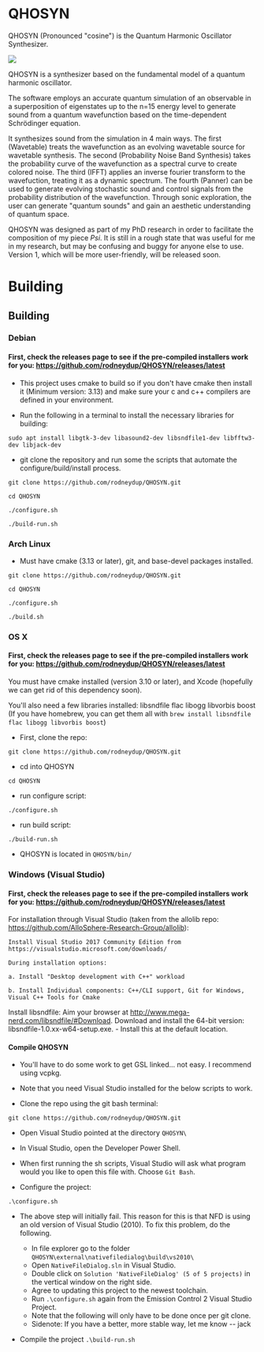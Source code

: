 # QHOSYN

QHOSYN (Pronounced "cosine") is the Quantum Harmonic Oscillator Synthesizer.

![](./QHOSYN_demo.gif)

QHOSYN is a synthesizer based on the fundamental model of a quantum harmonic oscillator. 

The software employs an accurate quantum simulation of an observable in a superposition of eigenstates up to the n=15 energy level to generate sound from  a quantum wavefunction based on the time-dependent Schrödinger equation.

It synthesizes sound from the simulation in 4 main ways. The first (Wavetable) treats the wavefunction as an evolving wavetable source for wavetable synthesis. The second (Probability Noise Band Synthesis) takes the probability curve of the wavefunction as a spectral curve to create colored noise. The third (IFFT) applies an inverse fourier transform to the wavefuction, treating it as a dynamic spectrum. The fourth (Panner) can be used to generate evolving stochastic sound and control signals from the probability distribution of the wavefunction. Through sonic exploration, the user can generate "quantum sounds" and gain an aesthetic understanding of quantum space.

QHOSYN was designed as part of my PhD research in order to facilitate the composition of my piece _Psi_. It is still in a rough state that was useful for me in my research, but may be confusing and buggy for anyone else to use. Version 1, which will be more user-friendly, will be released soon.

# Building

## Building
### Debian

#### First, check the releases page to see if the pre-compiled installers work for you: https://github.com/rodneydup/QHOSYN/releases/latest

- This project uses cmake to build so if you don't have cmake then install it (Minimum version: 3.13) and make sure your c and c++ compilers are defined in your environment.

- Run the following in a terminal to install the necessary libraries for building:

`sudo apt install libgtk-3-dev libasound2-dev libsndfile1-dev libfftw3-dev libjack-dev`
 
- git clone the repository and run some the scripts that automate the configure/build/install process.

`git clone https://github.com/rodneydup/QHOSYN.git`

`cd QHOSYN`

`./configure.sh`

`./build-run.sh`

### Arch Linux

- Must have cmake (3.13 or later), git, and base-devel packages installed.

`git clone https://github.com/rodneydup/QHOSYN.git`

`cd QHOSYN`

`./configure.sh`

`./build.sh`

### OS X

#### First, check the releases page to see if the pre-compiled installers work for you: https://github.com/rodneydup/QHOSYN/releases/latest

You must have cmake installed (version 3.10 or later), and Xcode (hopefully we can get rid of this dependency soon).

You'll also need a few libraries installed: libsndfile flac libogg libvorbis boost (If you have homebrew, you can get them all with `brew install libsndfile flac libogg libvorbis boost`)

- First, clone the repo:

`git clone https://github.com/rodneydup/QHOSYN.git`

- cd into QHOSYN

`cd QHOSYN`

- run configure script:

`./configure.sh`

- run build script:

`./build-run.sh`

- QHOSYN is located in `QHOSYN/bin/`

### Windows (Visual Studio)

#### First, check the releases page to see if the pre-compiled installers work for you: https://github.com/rodneydup/QHOSYN/releases/latest

For installation through Visual Studio (taken from the allolib repo: https://github.com/AlloSphere-Research-Group/allolib):

    Install Visual Studio 2017 Community Edition from https://visualstudio.microsoft.com/downloads/

    During installation options:

    a. Install "Desktop development with C++" workload

    b. Install Individual components: C++/CLI support, Git for Windows, Visual C++ Tools for Cmake

Install libsndfile: Aim your browser at http://www.mega-nerd.com/libsndfile/#Download. Download and install the 64-bit version: libsndfile-1.0.xx-w64-setup.exe.
    - Install this at the default location.

#### Compile QHOSYN

- You'll have to do some work to get GSL linked... not easy. I recommend using vcpkg.

- Note that you need Visual Studio installed for the below scripts to work.

- Clone the repo using the git bash terminal:

`git clone https://github.com/rodneydup/QHOSYN.git`

- Open Visual Studio pointed at the directory `QHOSYN\`

- In Visual Studio, open the Developer Power Shell.

- When first running the sh scripts, Visual Studio will ask what program would you like to open this file with. Choose `Git Bash`.

- Configure the project:

`.\configure.sh`

- The above step will initially fail. This reason for this is that NFD is using an old version of Visual Studio (2010). To fix this problem, do the following.
     - In file explorer go to the folder `QHOSYN\external\nativefiledialog\build\vs2010\`
     - Open `NativeFileDialog.sln` in Visual Studio.
     - Double click on `Solution 'NativeFileDialog' (5 of 5 projects)` in the vertical window on the right side.
     - Agree to updating this project to the newest toolchain.
     - Run `.\configure.sh` again from the Emission Control 2 Visual Studio Project.
     - Note that the following will only have to be done once per git clone.
     - Sidenote: If you have a better, more stable way, let me know -- jack

- Compile the project
`.\build-run.sh`